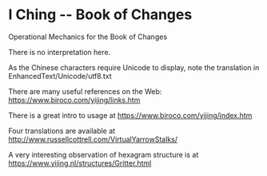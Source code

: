 # I Ching -- Book of Changes
Operational Mechanics for the Book of Changes

There is no interpretation here.

As the Chinese characters require Unicode to display, note the translation in
   EnhancedText/Unicode/utf8.txt

There are many useful references on the Web:
  https://www.biroco.com/yijing/links.htm

There is a great intro to usage at
  https://www.biroco.com/yijing/index.htm

Four translations are available at
  http://www.russellcottrell.com/VirtualYarrowStalks/

A very interesting observation of hexagram structure is at
  https://www.yijing.nl/structures/Gritter.html   

